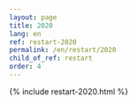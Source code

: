 ```yaml
---
layout: page
title: 2020
lang: en
ref: restart-2020
permalink: /en/restart/2020
child_of_ref: restart
order: 4
---
```


{% include restart-2020.html %}
